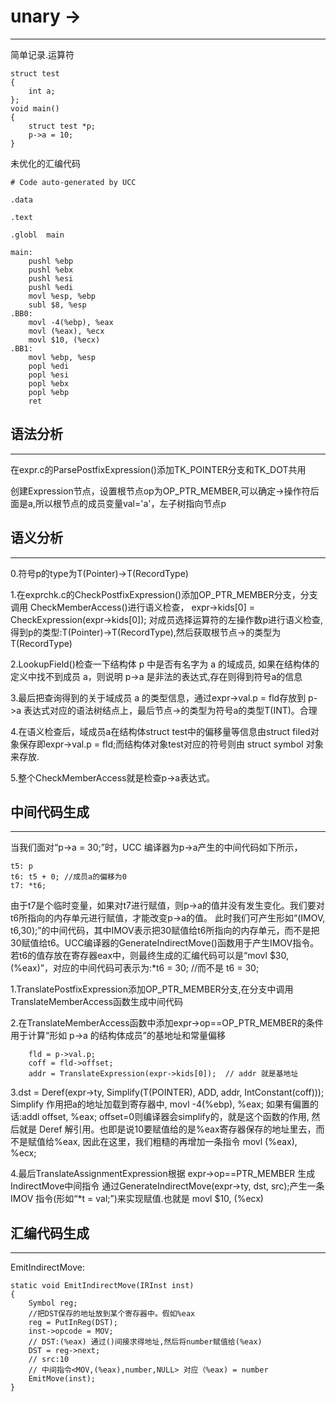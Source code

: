 # unary ->
---
简单记录.运算符
```
struct test
{
    int a;
};
void main()
{
    struct test *p;
    p->a = 10;
}
```
未优化的汇编代码
```
# Code auto-generated by UCC

.data

.text

.globl	main

main:
	pushl %ebp
	pushl %ebx
	pushl %esi
	pushl %edi
	movl %esp, %ebp
	subl $8, %esp
.BB0:
	movl -4(%ebp), %eax
	movl (%eax), %ecx
	movl $10, (%ecx)
.BB1:
	movl %ebp, %esp
	popl %edi
	popl %esi
	popl %ebx
	popl %ebp
	ret

```

## 语法分析
---
在expr.c的ParsePostfixExpression()添加TK_POINTER分支和TK_DOT共用

创建Expression节点，设置根节点op为OP_PTR_MEMBER,可以确定->操作符后面是a,所以根节点的成员变量val='a'，左子树指向节点p

## 语义分析
---
0.符号p的type为T(Pointer)->T(RecordType)

1.在exprchk.c的CheckPostfixExpression()添加OP_PTR_MEMBER分支，分支调用 CheckMemberAccess()进行语义检查，
expr->kids[0] = CheckExpression(expr->kids[0]); 对成员选择运算符的左操作数p进行语义检查, 得到p的类型:T(Pointer)->T(RecordType),然后获取根节点->的类型为T(RecordType)

2.LookupField()检查一下结构体 p 中是否有名字为 a 的域成员, 如果在结构体的定义中找不到成员 a，则说明 p->a 是非法的表达式,存在则得到符号a的信息

3.最后把查询得到的关于域成员 a 的类型信息，通过expr->val.p = fld存放到 p->a 表达式对应的语法树结点上，最后节点->的类型为符号a的类型T(INT)。合理

4.在语义检查后，域成员a在结构体struct test中的偏移量等信息由struct filed对象保存即expr->val.p = fld;而结构体对象test对应的符号则由 struct symbol 对象来存放.

5.整个CheckMemberAccess就是检查p->a表达式。

## 中间代码生成
---
当我们面对“p->a = 30;”时，UCC 编译器为p->a产生的中间代码如下所示，
```
t5: p
t6: t5 + 0; //成员a的偏移为0
t7: *t6;
```
由于t7是个临时变量，如果对t7进行赋值，则p->a的值并没有发生变化。我们要对t6所指向的内存单元进行赋值，才能改变p->a的值。
此时我们可产生形如“(IMOV, t6,30);”的中间代码，其中IMOV表示把30赋值给t6所指向的内存单元，而不是把30赋值给t6。UCC编译器的GenerateIndirectMove()函数用于产生IMOV指令。若t6的值存放在寄存器eax中，则最终生成的汇编代码可以是“movl $30, (%eax)”，对应的中间代码可表示为:*t6 = 30; //而不是 t6 = 30;

1.TranslatePostfixExpression添加OP_PTR_MEMBER分支,在分支中调用TranslateMemberAccess函数生成中间代码

2.在TranslateMemberAccess函数中添加expr->op==OP_PTR_MEMBER的条件用于计算“形如 p->a 的结构体成员”的基地址和常量偏移
```
    fld = p->val.p;
    coff = fld->offset;
    addr = TranslateExpression(expr->kids[0]);  // addr 就是基地址
```

3.dst = Deref(expr->ty, Simplify(T(POINTER), ADD, addr, IntConstant(coff))); Simplify 作用把a的地址加载到寄存器中, movl -4(%ebp), %eax; 如果有偏置的话:addl offset, %eax; offset=0则编译器会simplify的，就是这个函数的作用,
然后就是 Deref 解引用。也即是说10要赋值给的是%eax寄存器保存的地址里去，而不是赋值给%eax, 因此在这里，我们粗糙的再增加一条指令 movl (%eax), %ecx;

4.最后TranslateAssignmentExpression根据 expr->op==PTR_MEMBER 生成IndirectMove中间指令
通过GenerateIndirectMove(expr->ty, dst, src);产生一条 IMOV 指令(形如“*t = val;”)来实现赋值.也就是 movl $10, (%ecx)

## 汇编代码生成
---
EmitIndirectMove:
```
static void EmitIndirectMove(IRInst inst)
{
	Symbol reg;
    //把DST保存的地址放到某个寄存器中。假如%eax
	reg = PutInReg(DST);
	inst->opcode = MOV;
    // DST:(%eax) 通过()间接求得地址,然后将number赋值给(%eax)
	DST = reg->next;
    // src:10
    // 中间指令<MOV,(%eax),number,NULL> 对应（%eax) = number
	EmitMove(inst);
}
```

